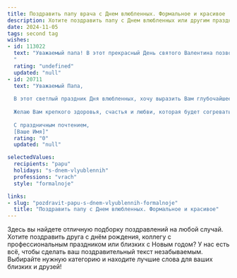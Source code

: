 ```yaml
---
title: Поздравить папу врача с Днем влюбленных. Формальное и красивое
description: Хотите поздравить папу с Днем влюбленных или другим праздником? Наш ИИ создаст незабываемое поздравление, а вы обязательно выделитесь среди других.  
date: 2024-11-05
tags: second tag
wishes:
- id: 113022
  text: "Уважаемый папа! В этот прекрасный День святого Валентина позвольте выразить Вам глубокое уважение и сердечно поздравить с праздником любви.  Ваш самоотверженный труд врача, Ваше сочувствие и умение дарить людям здоровье – это истинное проявление любви к ближнему. Желаем Вам крепкого здоровья, благополучия и новых успехов в Вашей благородной профессии. Пусть любовь и забота окружают Вас всегда. С любовью, [Имя поздравителя].
  "
  rating: "undefined"
  updated: "null"
- id: 20711
  text: "Уважаемый Папа,
  
  В этот светлый праздник Дня влюбленных, хочу выразить Вам глубочайшее уважение и искренние пожелания. Как врач, Вы не только спасаете жизни, но и вкладываете частичку своей души в каждое дело. Пусть Ваша профессиональная деятельность будет всегда вознаграждена признанием и благодарностью.
  
  Желаю Вам крепкого здоровья, счастья и любви, которая будет согревать Вас каждый день. Пусть в Вашей жизни всегда будут радостные моменты и успехи в работе.
  
  С праздничным почтением,
  [Ваше Имя]"
  rating: "0"
  updated: "null"

selectedValues:
  recipients: "papu"
  holidays: "s-dnem-vlyublennih"
  professions: "vrach"
  style: "formalnoje"

links:
- slug: "pozdravit-papu-s-dnem-vlyublennih-formalnoje"
  title: "Поздравить папу с Днем влюбленных. Формальное и красивое"
---
```


Здесь вы найдете отличную подборку поздравлений на любой случай. 
Хотите поздравить друга с днём рождения, коллегу с профессиональным праздником или близких с Новым годом? У нас есть всё, чтобы сделать ваш поздравительный текст незабываемым. Выбирайте нужную категорию и находите лучшие слова для ваших близких и друзей!

